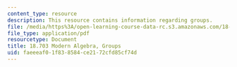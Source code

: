 ```yaml
---
content_type: resource
description: This resource contains information regarding groups.
file: /media/https%3A/open-learning-course-data-rc.s3.amazonaws.com/18-703-modern-algebra-spring-2013/faeeeaf01f838584ce2172cfd85cf74d_MIT18_703S13_pra_l_1.pdf
file_type: application/pdf
resourcetype: Document
title: 18.703 Modern Algebra, Groups
uid: faeeeaf0-1f83-8584-ce21-72cfd85cf74d
---
```

